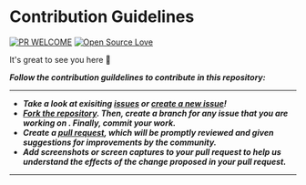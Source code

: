 # Contribution Guidelines

[![PR WELCOME](https://img.shields.io/badge/PRs-welcome-lightgreen.svg?style=flat-square)](https://github.com/bishtanuj/Machine_Learning_Algorithms/pulls)
[![Open Source Love](https://badges.frapsoft.com/os/v3/open-source.png)](https://github.com/bishtanuj/)

It's great to see you here :partying_face:

__*Follow the contribution guildelines to contribute in this repository:*__

___
- __*Take a look at exisiting [issues](https://github.com/bishtanuj/Machine_Learning_Algorithms/issues) or [create a new issue](https://github.com/bishtanuj/Machine_Learning_Algorithms/issues/new/choose)!*__
- __*[Fork the repository](https://github.com/bishtanuj/Machine_Learning_Algorithms/fork). Then, create a branch for any issue that you are working on . Finally, commit your work.*__
- __*Create a [pull request](https://github.com/bishtanuj/Machine_Learning_Algorithms/compare), which will be promptly reviewed and given suggestions for improvements by the community.*__
- __*Add screenshots or screen captures to your pull request to help us understand the effects of the change proposed in your pull request.*__
___
